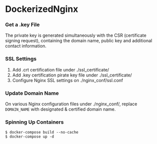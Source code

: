 # DockerizedNginx

### Get a .key File
The private key is generated simultaneously with the CSR (certificate signing request), containing the domain name, public key and additional contact information.

### SSL Settings
1. Add .crt certification file under ./ssl_certificate/
2. Add .key certification pirate key file under ./ssl_certificate/
3. Configure Nginx SSL settings on ./nginx_conf/ssl.conf

### Update Domain Name
On various Nginx configuration files under ./nginx_conf/,
replace `DOMAIN_NAME` with designated & certified domain name.

### Spinning Up Containers
```
$ docker-compose build --no-cache
$ docker-compose up -d
```

